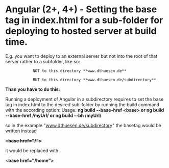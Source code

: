 # Angular \(2+, 4+\) - Setting the base tag in index.html for a sub-folder for deploying to hosted server at build time.

E.g. you want to deploy to an external server but not into the root of that server rather to a subfolder, like so:

                NOT to this directory **www.dthuesen.de**

                BUT to this directory **www.dthuesen.de/subdirectory**



**Than you have to do this:**

Running a deployment of Angular in a subdirectory requires to set the base tag in index.html to the desired sub-folder by running the build command with the according option: Usage: **ng build --base-href &lt;base&gt; **or** ng build --base-href /myUrl/ **or** ng build --bh /myUrl/**

so in the example "www.dthuesen.de/subdirectory" the basetag would be written instead

~~&lt;**base href="/"&gt;**~~

it would be replaced with

&lt;**base href="/home"&gt;**

